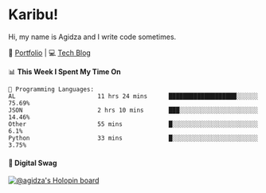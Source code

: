 # Karibu!
Hi, my name is Agidza and I write code sometimes.

🎨 [Portfolio](https://lynnagidza.github.io/) | 💻 [Tech Blog](https://medium.com/me/stories/public)

<!--START_SECTION:waka-->
📊 **This Week I Spent My Time On** 

```text
💬 Programming Languages: 
AL                       11 hrs 24 mins      ███████████████████░░░░░░   75.69% 
JSON                     2 hrs 10 mins       ███░░░░░░░░░░░░░░░░░░░░░░   14.46% 
Other                    55 mins             █░░░░░░░░░░░░░░░░░░░░░░░░   6.1% 
Python                   33 mins             █░░░░░░░░░░░░░░░░░░░░░░░░   3.75%
```
<!--END_SECTION:waka-->
#### 💟 **Digital Swag**
[![@agidza's Holopin board](https://holopin.me/agidza)](https://holopin.io/@agidza)
